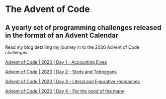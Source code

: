 # The Advent of Code
## A yearly set of programming challenges released in the format of an Advent Calendar

Read my blog detailing my journey in to the 2020 Advent of Code challenges:

[Advent of Code | 2020 | Day 1 - Accounting Elves](https://scarletbyte.wordpress.com/2020/12/01/aoc-2020-day1/)

[Advent of Code | 2020 | Day 2 - Sleds and Toboggans](https://scarletbyte.wordpress.com/2020/12/02/aoc-2020-day2/)

[Advent of Code | 2020 | Day 3 - Literal and Figurative Headaches](https://scarletbyte.wordpress.com/2020/12/03/aoc-2020-day3/)

[Advent of Code | 2020 | Day 4 - For the good of the many](https://scarletbyte.wordpress.com/2020/12/04/aoc-2020-day4/)